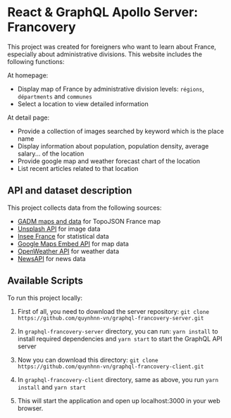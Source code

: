 # React & GraphQL Apollo Server: Francovery

This project was created for foreigners who want to learn about France, especially about administrative divisions.
This website includes the following functions:

At homepage:
- Display map of France by administrative division levels: `régions`, `départments` and `communes`
- Select a location to view detailed information

At detail page:
- Provide a collection of images searched by keyword which is the place name
- Display information about population, population density, average salary... of the location
- Provide google map and weather forecast chart of the location
- List recent articles related to that location

## API and dataset description

This project collects data from the following sources:
- [GADM maps and data](https://gadm.org/index.html) for TopoJSON France map
- [Unsplash API](https://unsplash.com/developers) for image data
- [Insee France](https://www.insee.fr/fr/recherche/recherche-statistiques) for statistical data
- [Google Maps Embed API](https://developers.google.com/maps/documentation/embed/get-started) for map data
- [OpenWeather API](https://openweathermap.org/api) for weather data
- [NewsAPI](https://newsapi.org/) for news data

## Available Scripts

To run this project locally:

1. First of all, you need to download the server repository:
`git clone https://github.com/quynhnn-vn/graphql-francovery-server.git`

2. In `graphql-francovery-server` directory, you can run:
`yarn install` to install required dependencies and
`yarn start` to start the GraphQL API server

3. Now you can download this directory:
`git clone https://github.com/quynhnn-vn/graphql-francovery-client.git`

4. In `graphql-francovery-client` directory, same as above, you run
`yarn install` and
`yarn start`

5. This will start the application and open up localhost:3000 in your web browser.


